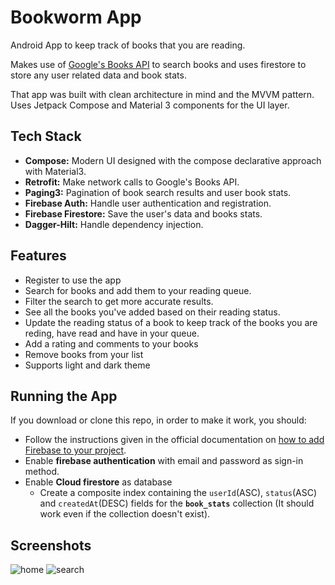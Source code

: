 # Bookworm App
Android App to keep track of books that you are reading.

Makes use of [Google's Books API](https://developers.google.com/books/docs/v1/using) to search books and uses firestore to store any user related data and book stats.

That app was built with clean architecture in mind and the MVVM pattern.
Uses Jetpack Compose and Material 3 components for the UI layer.

## Tech Stack

- **Compose:** Modern UI designed with the compose declarative approach with Material3.
- **Retrofit:** Make network calls to Google's Books API.
- **Paging3:** Pagination of book search results and user book stats.
- **Firebase Auth:** Handle user authentication and registration.
- **Firebase Firestore:** Save the user's data and books stats.
- **Dagger-Hilt:** Handle dependency injection.

## Features

- Register to use the app
- Search for books and add them to your reading queue.
- Filter the search to get more accurate results.
- See all the books you've added based on their reading status.
- Update the reading status of a book to keep track of the books you are reding, have read and have in your queue.
- Add a rating and comments to your books
- Remove books from your list
- Supports light and dark theme

## Running the App

If you download or clone this repo, in order to make it work, you should:

- Follow the instructions given in the official documentation on [how to add Firebase to your project](https://firebase.google.com/docs/android/setup#register-app). 
- Enable **firebase authentication** with email and password as sign-in method.
- Enable **Cloud firestore** as database
    - Create a composite index containing the `userId`(ASC), `status`(ASC) and `createdAt`(DESC) fields for the **`book_stats`** collection (It should work even if the collection doesn't exist).

## Screenshots

![home](https://github.com/GustavoMuller/BookwormApp/assets/18502898/aef2f5f3-e4bd-4a71-866b-ed373846c33f)
![search](https://github.com/GustavoMuller/BookwormApp/assets/18502898/91177860-b9ef-4617-8c44-545f8a71970a)
